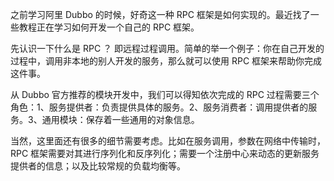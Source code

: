 之前学习阿里 Dubbo 的时候，好奇这一种 RPC 框架是如何实现的。最近找了一些教程正在学习如何开发一个自己的 RPC 框架。

先认识一下什么是 RPC ？ 即远程过程调用。简单的举一个例子：你在自己开发的过程中，调用非本地的别人开发的服务，那么就可以使用 RPC 框架来帮助你完成这件事。

从 Dubbo 官方推荐的模块开发中，我们可以得知依次完成的 RPC 过程需要三个角色：1、服务提供者：负责提供具体的服务。2、服务消费者：调用提供者的服务。3、通用模块：保存着一些通用的对象信息。

当然，这里面还有很多的细节需要考虑。比如在服务调用，参数在网络中传输时，RPC 框架需要对其进行序列化和反序列化；需要一个注册中心来动态的更新服务提供者的信息；以及比较常规的负载均衡等。
